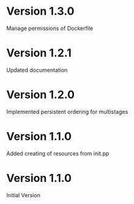 # Version 1.3.0

Manage permissions of Dockerfile

# Version 1.2.1

Updated documentation

# Version 1.2.0

Implemented persistent ordering for multistages

# Version 1.1.0

Added creating of resources from init.pp

# Version 1.1.0

Initial Version

